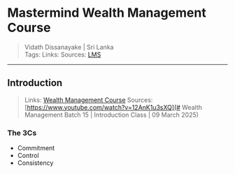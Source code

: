 # Mastermind Wealth Management Course

> Vidath Dissanayake | Sri Lanka  
> Tags: 
> Links: 
> Sources: [LMS](https://edumix.lk/mastermind)

---

## Introduction

> Links: [Wealth Management Course](Wealth%20Management%20Course.md)
> Sources: [https://www.youtube.com/watch?v=12AnK1u3sXQ](# Wealth Management Batch 15 | Introduction Class | 09 March 2025)


### The 3Cs

- Commitment
- Control
- Consistency